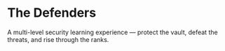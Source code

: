# The Defenders
A multi-level security learning experience — protect the vault, defeat the threats, and rise through the ranks.
